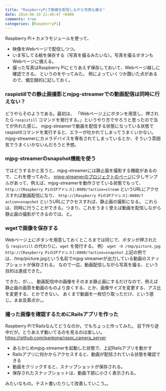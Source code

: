 ```yaml
---
title: "RaspberryPiで動画を配信しながら写真も撮る"
date: 2014-06-10 21:49:47 +0900
comments: true
categories: [RaspberryPi]
---
```


Raspberry Pi＋カメラモジュールを使って、

- 映像をWebページで配信しつつ。
- いま写してる絵を保存する（写真を撮るみたいな）。写真を撮るボタンもWebページに備える。
- 撮った写真はRaspberry Piにとりあえず保存しておいて、Webページ越しに確認できる。
  というのをやってみた。
  例によっていくつか躓いた点があるので、備忘録的に記しておく。

### raspistillでの静止画撮影とmjpg-streamerでの動画配信は同時に行えない？

どうやらそのようである。最初は、
「Webページ上にボタンを用意し、押されたら `raspistill` コマンドを発行する。」というやり方でやろうと思ったので当てが外れた感じ。
mjpg-streamerで動画を配信する状態になっている状態でraspistillコマンドを実行すると、エラーが吐かれてしまってうまくいかない。
mjpg-streamerにカメラデバイスを専有されてしまっているとか、そういう雰囲気でうまくいかないんだろうと予想。

### mjpg-streamerのsnapshot機能を使う

ではどうするかと言うと、mjpg-streamerには静止画を撮影する機能があるので、これを使ってみた。
[mjpg-streamerのプロジェクトのページ](https://code.google.com/p/mjpg-streamer/)に少しサンプルがあって、例えば、mjpg-streamerを動作させている状態でもって、
`http://[Raspberry PiのIPアドレス]:8080/?action=stream` というURLにアクセスすれば動画配信になり、
`http://[Raspberry PiのIPアドレス]:8080/?action=snapshot` というURLにアクセスすれば、静止画の撮影になる。
これらは、同時に行うことができる。つまり、これをうまく使えば動画を配信しながら静止画の撮影ができるのでは、と。

### wgetで画像を保存する

Webページ上にボタンを用意しておくところまでは同じで、ボタンが押されたら `raspistill` の代わりに、`wget` を発行する。
例） `wget -O /tmp/picture.jpg http://[Raspberry PiのIPアドレス]:8080/?action=snapshot`
上記の例では、/tmp/picture.jpgという名前でmjpg-streamerが出力している動画のスナップショットが保存される。
なので一応、動画配信しながら写真を撮る、という目的は達成できた。

できた、が、、、
動画配信中の画像をそのまま静止画にするだけなので、例えば静止画の画質を動画のものより良くする、とか、画像サイズを変更する、アス比を変更する、とかできない。
あくまで動画を一枚切り取っただけ、という感じ。まあ及第点か。。

### 撮った画像を確認するためにRailsアプリを作った

Raspberry PiでRailsなんてどうなのか。でもちょっと作ってみた。
目下作り途中だが。とりあえず動いてるのを見るのは楽しい。
https://github.com/pankona/raspi_camera_server

- あらかじめmjpg-streamerを起動した状態で、上記Railsアプリを動かす
- Railsアプリに何かからアクセスすると、動画が配信されている状態を確認できる
- 動画をクリックすると、スナップショットが保存される。
- 保存されたスナップショットは、動画下部に小さく表示される。

みたいなもの。テスト書いたりして改善していこう。。

